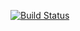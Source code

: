 [![Build Status](https://travis-ci.org/korya/node-git-rest-api.png?branch=master)](https://travis-ci.org/korya/node-git-rest-api)
